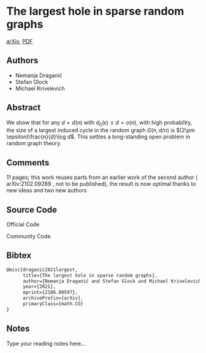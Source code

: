 
# The largest hole in sparse random graphs

[arXiv](https://arxiv.org/abs/2106.0597), [PDF](https://arxiv.org/pdf/2106.0597.pdf)

## Authors

- Nemanja Draganić
- Stefan Glock
- Michael Krivelevich

## Abstract

We show that for any $d=d(n)$ with $d_0(\epsilon) \le d =o(n)$, with high probability, the size of a largest induced cycle in the random graph $G(n,d/n)$ is $(2\pm \epsilon)\frac{n}{d}\log d$. This settles a long-standing open problem in random graph theory.

## Comments

11 pages; this work reuses parts from an earlier work of the second author ( arXiv:2102.09289 , not to be published), the result is now optimal thanks to new ideas and two new authors

## Source Code

Official Code



Community Code



## Bibtex

```tex
@misc{draganić2021largest,
      title={The largest hole in sparse random graphs}, 
      author={Nemanja Draganić and Stefan Glock and Michael Krivelevich},
      year={2021},
      eprint={2106.00597},
      archivePrefix={arXiv},
      primaryClass={math.CO}
}
```

## Notes

Type your reading notes here...

